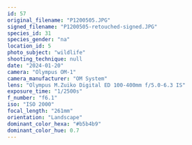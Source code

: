 ```yaml
---
id: 57
original_filename: "P1200505.JPG"
signed_filename: "P1200505-retouched-signed.JPG"
species_id: 31
species_gender: "na"
location_id: 5
photo_subject: "wildlife"
shooting_technique: null
date: "2024-01-20"
camera: "Olympus OM-1"
camera_manufacturer: "OM System"
lens: "Olympus M.Zuiko Digital ED 100-400mm f/5.0-6.3 IS"
exposure_time: "1/2500s"
f_number: "f6.1"
iso: "ISO 2000"
focal_length: "261mm"
orientation: "Landscape"
dominant_color_hexa: "#b5b4b9"
dominant_color_hue: 0.7
---
```

